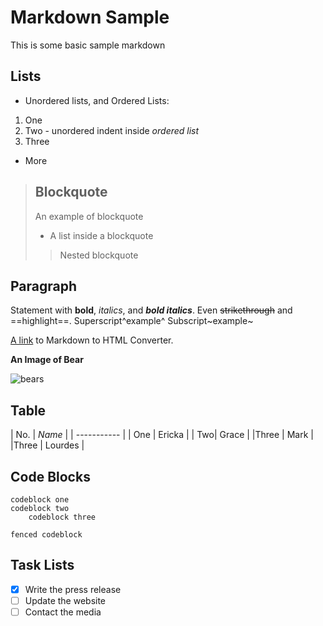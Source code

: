 # Markdown Sample

This is some basic sample markdown

## Lists

 - Unordered lists, and Ordered Lists:
  1. One
  1. Two
    - unordered indent inside *ordered list*
  1. Three
 - More


> ## Blockquote
>
> An example of blockquote
>
> - A list inside a blockquote
>> Nested blockquote

## Paragraph

Statement with **bold**, *italics*, and ***bold italics***. Even ~~strikethrough~~ and ==highlight==.
Superscript^example^ Subscript~example~ 

[A link](http://localhost:5000/) to Markdown to HTML Converter.

**An Image of Bear**

![bears](http://placebear.com/200/200)

## Table

| No. | *Name* |
| ----------- |
| One   | Ericka |
| Two| Grace |
|Three | Mark |
|Three | Lourdes |

## Code Blocks

    codeblock one
    codeblock two
        codeblock three

```
fenced codeblock
```

## Task Lists

- [x] Write the press release
- [ ] Update the website
- [ ] Contact the media